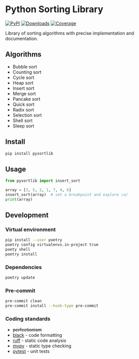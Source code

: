 # Python Sorting Library

[![PyPI](https://img.shields.io/pypi/v/pysortlib)](https://pypi.org/project/pysortlib)
[![Downloads](https://static.pepy.tech/badge/pysortlib)](https://pepy.tech/project/pysortlib)
[![Coverage](https://codecov.io/gh/slimreaper35/pysortlib/graph/badge.svg?token=S24DIT654W)](https://codecov.io/gh/slimreaper35/pysortlib)

Library of sorting algorithms with precise implementation and documentation.

## Algorithms

- Bubble sort
- Counting sort
- Cycle sort
- Heap sort
- Insert sort
- Merge sort
- Pancake sort
- Quick sort
- Radix sort
- Selection sort
- Shell sort
- Sleep sort

## Install

```bash
pip install pysortlib
```

## Usage

```python
from pysortlib import insert_sort

array = [3, 5, 2, 1, 7, 4, 6]
insert_sort(array)  # set a breakpoint and explore \o/
print(array)
```

## Development

### Virtual environment

```bash
pip install --user poetry
poetry config virtualenvs.in-project true
poety shell
poetry install
```

### Dependencies

```bash
poetry update
```

### Pre-commit

```bash
pre-commit clean
pre-commit install --hook-type pre-commit
```

### Coding standards

- ~~perfectionism~~
- [black](https://black.readthedocs.io/en/stable/) - code formatting
- [ruff](https://beta.ruff.rs/docs/) - static code analysis
- [mypy](https://mypy.readthedocs.io/en/stable/) - static type checking
- [pytest](https://docs.pytest.org/en/stable/) - unit tests
